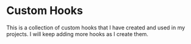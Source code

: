 # Custom Hooks

This is a collection of custom hooks that I have created and used in my projects. I will keep adding more hooks as I create them.
